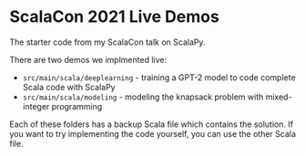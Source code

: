 # ScalaCon 2021 Live Demos
The starter code from my ScalaCon talk on ScalaPy.

There are two demos we implmented live:
- `src/main/scala/deeplearning` - training a GPT-2 model to code complete Scala code with ScalaPy
- `src/main/scala/modeling` - modeling the knapsack problem with mixed-integer programming

Each of these folders has a backup Scala file which contains the solution. If you want to try implementing the code yourself, you can use the other Scala file.
